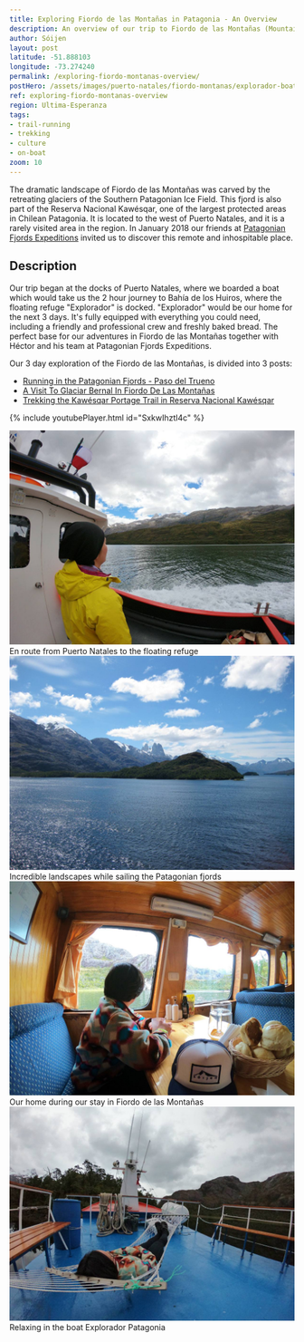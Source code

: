 ```yaml
---
title: Exploring Fiordo de las Montañas in Patagonia - An Overview
description: An overview of our trip to Fiordo de las Montañas (Mountains Fjord) in the Reserva Nacional Kawésqar, together with our friends at Patagonian Fjord Expeditions.
author: Sóijen
layout: post
latitude: -51.888103
longitude: -73.274240
permalink: /exploring-fiordo-montanas-overview/
postHero: /assets/images/puerto-natales/fiordo-montanas/explorador-boat-cover.jpg
ref: exploring-fiordo-montanas-overview
region: Ultima-Esperanza
tags:
- trail-running
- trekking
- culture
- on-boat
zoom: 10
---
```


The dramatic landscape of Fiordo de las Montañas was carved by the retreating glaciers of the Southern Patagonian Ice Field. This fjord is also part of the Reserva Nacional Kawésqar, one of the largest protected areas in Chilean Patagonia. It is located to the west of Puerto Natales, and it is a rarely visited area in the region. In January 2018 our friends at <a href="http://www.patagonianfjords.com/" target="_blank">Patagonian Fjords Expeditions</a> invited us to discover this remote and inhospitable place.

<h2>Description</h2>

Our trip began at the docks of Puerto Natales, where we boarded a boat which would take us the 2 hour journey to Bahía de los Huiros, where the floating refuge "Explorador" is docked. "Explorador" would be our home for the next 3 days. It's fully equipped with everything you could need, including a friendly and professional crew and freshly baked bread. The perfect base for our adventures in Fiordo de las Montañas together with Héctor and his team at Patagonian Fjords Expeditions.

Our 3 day exploration of the Fiordo de las Montañas, is divided into 3 posts:
- <a href="/running-patagonian-fjords-paso-trueno-fiordo-montanas/">Running in the Patagonian Fjords - Paso del Trueno</a>
- <a href="/visit-glaciar-bernal-fiordo-montanas/">A Visit To Glaciar Bernal In Fiordo De Las Montañas</a>
- <a href="/trekking-sendero-alacalufes-reserva-nacional-alacalufes-kawesqar/">Trekking the Kawésqar Portage Trail in Reserva Nacional Kawésqar</a>

{% include youtubePlayer.html id="SxkwIhztl4c" %}

<img src="/assets/images/puerto-natales/fiordo-montanas/en-route-sailing-fiordo-montanas.jpg" alt="En Route to Fiordo de las Montanas">
<div class="img-caption">En route from Puerto Natales to the floating refuge</div>
<img src="/assets/images/puerto-natales/fiordo-montanas/en-route-fiordo-montanas.jpg" alt="En Route to Fiordo de las Montanas">
<div class="img-caption">Incredible landscapes while sailing the Patagonian fjords</div>
<img src="/assets/images/puerto-natales/fiordo-montanas/explorador-boat-fiordo-montanas.jpg" alt="On Board Explorador Fiordo de las Montanas">
<div class="img-caption">Our home during our stay in Fiordo de las Montañas</div>
<img src="/assets/images/puerto-natales/fiordo-montanas/explorador-boat-deck.jpg" alt="On Board Explorador Fiordo de las Montanas">
<div class="img-caption">Relaxing in the boat Explorador Patagonia</div>
